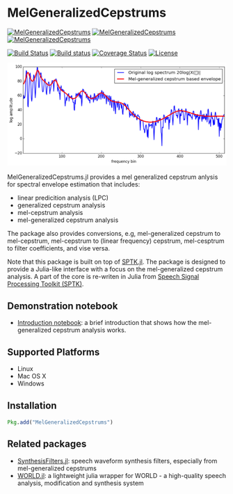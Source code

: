 # MelGeneralizedCepstrums

[![MelGeneralizedCepstrums](http://pkg.julialang.org/badges/MelGeneralizedCepstrums_0.4.svg)](http://pkg.julialang.org/?pkg=MelGeneralizedCepstrums&ver=0.4)
[![MelGeneralizedCepstrums](http://pkg.julialang.org/badges/MelGeneralizedCepstrums_0.5.svg)](http://pkg.julialang.org/?pkg=MelGeneralizedCepstrums&ver=0.5)
[![MelGeneralizedCepstrums](http://pkg.julialang.org/badges/MelGeneralizedCepstrums_0.6.svg)](http://pkg.julialang.org/?pkg=MelGeneralizedCepstrums&ver=0.6)

[![Build Status](https://travis-ci.org/r9y9/MelGeneralizedCepstrums.jl.svg?branch=master)](https://travis-ci.org/r9y9/MelGeneralizedCepstrums.jl)
[![Build status](https://ci.appveyor.com/api/projects/status/gr17ty0m7fagqsh5/branch/master?svg=true)](https://ci.appveyor.com/project/r9y9/melgeneralizedcepstrums-jl/branch/master)
[![Coverage Status](https://coveralls.io/repos/r9y9/MelGeneralizedCepstrums.jl/badge.svg?branch=master)](https://coveralls.io/r/r9y9/MelGeneralizedCepstrums.jl?branch=master)
[![License](http://img.shields.io/badge/license-MIT-brightgreen.svg?style=flat)](LICENSE.md)

![](examples/mel-generalized-cepstrum.png)

MelGeneralizedCepstrums.jl provides a mel generalized cepstrum anlysis for spectral envelope estimation that includes:

- linear predicition analysis (LPC)
- generalized cepstrum analysis
- mel-cepstrum analysis
- mel-generalized cepstrum analysis

The package also provides conversions, e.g, mel-generalized cepstrum to mel-cepstrum, mel-cepstrum to (linear frequency) cepstrum, mel-cesptrum to filter coefficients, and vise versa.

Note that this package is built on top of [SPTK.jl](https://github.com/r9y9/SPTK.jl). The package is designed to provide a Julia-like interface with a focus on the mel-generalized cepstrum analysis. A part of the core is re-writen in Julia from [Speech Signal Processing Toolkit (SPTK)](http://sp-tk.sourceforge.net/).

## Demonstration notebook

- [Introduction notebook](http://nbviewer.ipython.org/github/r9y9/MelGeneralizedCepstrums.jl/blob/master/examples/Introduction%20to%20MelGeneralizedCeptrums.jl.ipynb): a brief introduction that shows how the mel-generalized cepstrum analysis works.

## Supported Platforms

- Linux
- Mac OS X
- Windows

## Installation

```julia
Pkg.add("MelGeneralizedCepstrums")
```

## Related packages

- [SynthesisFilters.jl](https://github.com/r9y9/SynthesisFilters.jl): speech waveform synthesis filters, especially from mel-generalized cepstrums
- [WORLD.jl](https://github.com/r9y9/WORLD.jl): a lightweight julia wrapper for WORLD - a high-quality speech analysis, modification and synthesis system
